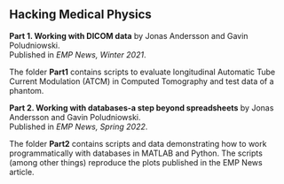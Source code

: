 ## Hacking Medical Physics ##

**Part 1. Working with DICOM data** by Jonas Andersson and Gavin Poludniowski.<br>
Published in *EMP News, Winter 2021*.
 
 The folder **Part1** contains scripts to evaluate longitudinal Automatic Tube Current Modulation (ATCM) in Computed Tomography and test data of a phantom.
 
 **Part 2. Working with databases-a step beyond spreadsheets** by Jonas Andersson and Gavin Poludniowski.<br>
Published in *EMP News, Spring 2022*.
 
 The folder **Part2** contains scripts and data demonstrating how to work programmatically with databases in MATLAB and Python. The scripts (among other things) reproduce the plots published in the EMP News article. 
